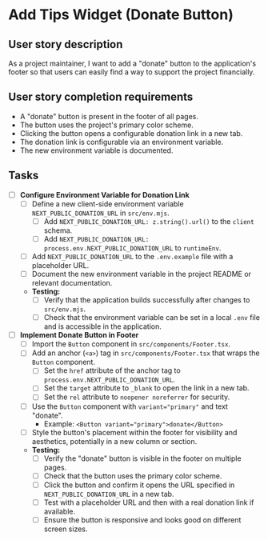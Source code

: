 # Add Tips Widget (Donate Button)

## User story description
As a project maintainer, I want to add a "donate" button to the application's footer so that users can easily find a way to support the project financially.

## User story completion requirements
- A "donate" button is present in the footer of all pages.
- The button uses the project's primary color scheme.
- Clicking the button opens a configurable donation link in a new tab.
- The donation link is configurable via an environment variable.
- The new environment variable is documented.

## Tasks
- [ ] **Configure Environment Variable for Donation Link**
    - [ ] Define a new client-side environment variable `NEXT_PUBLIC_DONATION_URL` in `src/env.mjs`.
        - [ ] Add `NEXT_PUBLIC_DONATION_URL: z.string().url()` to the `client` schema.
        - [ ] Add `NEXT_PUBLIC_DONATION_URL: process.env.NEXT_PUBLIC_DONATION_URL` to `runtimeEnv`.
    - [ ] Add `NEXT_PUBLIC_DONATION_URL` to the `.env.example` file with a placeholder URL.
    - [ ] Document the new environment variable in the project README or relevant documentation.
    - **Testing:**
        - [ ] Verify that the application builds successfully after changes to `src/env.mjs`.
        - [ ] Check that the environment variable can be set in a local `.env` file and is accessible in the application.

- [ ] **Implement Donate Button in Footer**
    - [ ] Import the `Button` component in `src/components/Footer.tsx`.
    - [ ] Add an anchor (`<a>`) tag in `src/components/Footer.tsx` that wraps the `Button` component.
        - [ ] Set the `href` attribute of the anchor tag to `process.env.NEXT_PUBLIC_DONATION_URL`.
        - [ ] Set the `target` attribute to `_blank` to open the link in a new tab.
        - [ ] Set the `rel` attribute to `noopener noreferrer` for security.
    - [ ] Use the `Button` component with `variant="primary"` and text "donate".
        - Example: `<Button variant="primary">donate</Button>`
    - [ ] Style the button's placement within the footer for visibility and aesthetics, potentially in a new column or section.
    - **Testing:**
        - [ ] Verify the "donate" button is visible in the footer on multiple pages.
        - [ ] Check that the button uses the primary color scheme.
        - [ ] Click the button and confirm it opens the URL specified in `NEXT_PUBLIC_DONATION_URL` in a new tab.
        - [ ] Test with a placeholder URL and then with a real donation link if available.
        - [ ] Ensure the button is responsive and looks good on different screen sizes.